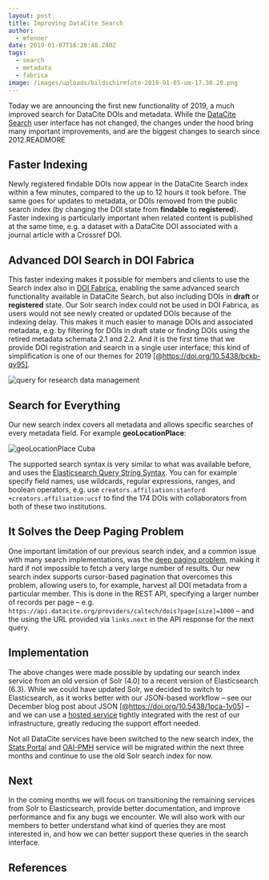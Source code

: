 ```yaml
---
layout: post
title: Improving DataCite Search
author:
  - mfenner
date: 2019-01-07T16:20:48.240Z
tags:
  - search
  - metadata
  - fabrica
image: /images/uploads/bildschirmfoto-2019-01-05-um-17.30.20.png
---
```

Today we are announcing the first new functionality of 2019, a much improved search for DataCite DOIs and metadata. While the [DataCite Search](https://search.datacite.org) user interface has not changed, the changes under the hood bring many important improvements, and are the biggest changes to search since 2012.READMORE

## Faster Indexing

Newly registered findable DOIs now appear in the DataCite Search index within a few minutes, compared to the up to 12 hours it took before. The same goes for updates to metadata, or DOIs removed from the public search index (by changing the DOI state from **findable** to **registered**). Faster indexing is particularly important when related content is published at the same time, e.g. a dataset with a DataCite DOI associated with a journal article with a Crossref DOI.

## Advanced DOI Search in DOI Fabrica

This faster indexing makes it possible for members and clients to use the Search index also in [DOI Fabrica](https://doi.datacite.org), enabling the same advanced search functionality available in DataCite Search, but also including DOIs in **draft** or **registered** state. Our Solr search index could not be used in DOI Fabrica, as users would not see newly created or updated DOIs because of the indexing delay. This makes it much easier to manage DOIs and associated metadata, e.g. by filtering for DOIs in draft state or finding DOIs using the retired metadata schemata 2.1 and 2.2. And it is the first time that we provide DOI registration and search in a single user interface; this kind of simplification is one of our themes for 2019 [@https://doi.org/10.5438/bckb-qy95].

![query for research data management](/images/uploads/bildschirmfoto-2019-01-05-um-17.30.20.png)

## Search for Everything

Our new search index covers all metadata and allows specific searches of every metadata field. For example **geoLocationPlace**:

![geoLocationPlace Cuba](/images/uploads/bildschirmfoto-2019-01-05-um-17.40.47.png)

The supported search syntax is very similar to what was available before, and uses the [Elasticsearch Query String Syntax](https://www.elastic.co/guide/en/elasticsearch/reference/current/query-dsl-query-string-query.html#query-string-syntax). You can for example specify field names, use wildcards, regular expressions, ranges, and boolean operators, e.g. use `creators.affiliation:stanford +creators.affiliation:ucsf` to find the 174 DOIs with collaborators from both of these two institutions.

## It Solves the Deep Paging Problem

One important limitation of our previous search index, and a common issue with many search implementations, was the [deep paging problem](https://solr.pl/en/2011/07/18/deep-paging-problem/), making it hard if not impossible to fetch a very large number of results. Our new search index supports cursor-based pagination that overcomes this problem, allowing users to, for example, harvest all DOI metadata from a particular member. This is done in the REST API, specifying a larger number of records per page – e.g. `https://api.datacite.org/providers/caltech/dois?page[size]=1000` – and the using the URL provided via `links.next` in the API response for the next query.

## Implementation

The above changes were made possible by updating our search index service from an old version of Solr (4.0) to a recent version of Elasticsearch (6.3). While we could have updated Solr, we decided to switch to Elasticsearch, as it works better with our JSON-based workflow – see our December blog post about JSON [@https://doi.org/10.5438/1pca-1y05] – and we can use a [hosted service](https://aws.amazon.com/elasticsearch-service/) tightly integrated with the rest of our infrastructure, greatly reducing the support effort needed.

Not all DataCite services have been switched to the new search index, the [Stats Portal](https://stats.datacite.org) and [OAI-PMH](https://oai.datacite.org) service will be migrated within the next three months and continue to use the old Solr search index for now.

## Next

In the coming months we will focus on transitioning the remaining services from Solr to Elasticsearch, provide better documentation, and improve performance and fix any bugs we encounter. We will also work with our members to better understand what kind of queries they are most interested in, and how we can better support these queries in the search interface.

## References
